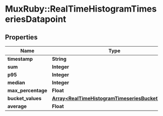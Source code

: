 # MuxRuby::RealTimeHistogramTimeseriesDatapoint

## Properties
Name | Type | Description | Notes
------------ | ------------- | ------------- | -------------
**timestamp** | **String** |  | [optional] 
**sum** | **Integer** |  | [optional] 
**p95** | **Integer** |  | [optional] 
**median** | **Integer** |  | [optional] 
**max_percentage** | **Float** |  | [optional] 
**bucket_values** | [**Array&lt;RealTimeHistogramTimeseriesBucketValues&gt;**](RealTimeHistogramTimeseriesBucketValues.md) |  | [optional] 
**average** | **Float** |  | [optional] 


